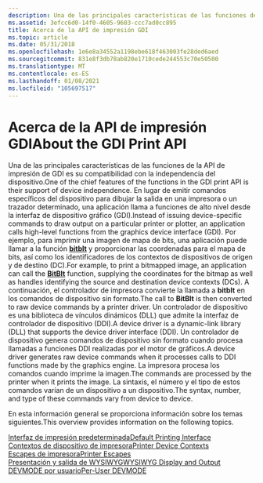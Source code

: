 ```yaml
---
description: Una de las principales características de las funciones de la API de impresión de GDI es su compatibilidad con la independencia del dispositivo.
ms.assetid: 3efcc6d0-14f0-4605-9603-ccc7ad0cc895
title: Acerca de la API de impresión GDI
ms.topic: article
ms.date: 05/31/2018
ms.openlocfilehash: 1e6e8a34552a1198ebe618f463003fe28ded6aed
ms.sourcegitcommit: 831e8f3db78ab820e1710cede244553c70e50500
ms.translationtype: MT
ms.contentlocale: es-ES
ms.lasthandoff: 01/08/2021
ms.locfileid: "105697517"
---
```

# <a name="about-the-gdi-print-api"></a><span data-ttu-id="a03e4-103">Acerca de la API de impresión GDI</span><span class="sxs-lookup"><span data-stu-id="a03e4-103">About the GDI Print API</span></span>

<span data-ttu-id="a03e4-104">Una de las principales características de las funciones de la API de impresión de GDI es su compatibilidad con la independencia del dispositivo.</span><span class="sxs-lookup"><span data-stu-id="a03e4-104">One of the chief features of the functions in the GDI print API is their support of device independence.</span></span> <span data-ttu-id="a03e4-105">En lugar de emitir comandos específicos del dispositivo para dibujar la salida en una impresora o un trazador determinado, una aplicación llama a funciones de alto nivel desde la interfaz de dispositivo gráfico (GDI).</span><span class="sxs-lookup"><span data-stu-id="a03e4-105">Instead of issuing device-specific commands to draw output on a particular printer or plotter, an application calls high-level functions from the graphics device interface (GDI).</span></span> <span data-ttu-id="a03e4-106">Por ejemplo, para imprimir una imagen de mapa de bits, una aplicación puede llamar a la función [**bitblt**](/windows/desktop/api/wingdi/nf-wingdi-bitblt) y proporcionar las coordenadas para el mapa de bits, así como los identificadores de los contextos de dispositivos de origen y de destino (DC).</span><span class="sxs-lookup"><span data-stu-id="a03e4-106">For example, to print a bitmapped image, an application can call the [**BitBlt**](/windows/desktop/api/wingdi/nf-wingdi-bitblt) function, supplying the coordinates for the bitmap as well as handles identifying the source and destination device contexts (DCs).</span></span> <span data-ttu-id="a03e4-107">A continuación, el controlador de impresora convierte la llamada a **bitblt** en los comandos de dispositivo sin formato.</span><span class="sxs-lookup"><span data-stu-id="a03e4-107">The call to **BitBlt** is then converted to raw device commands by a printer driver.</span></span> <span data-ttu-id="a03e4-108">Un controlador de dispositivo es una biblioteca de vínculos dinámicos (DLL) que admite la interfaz de controlador de dispositivo (DDI).</span><span class="sxs-lookup"><span data-stu-id="a03e4-108">A device driver is a dynamic-link library (DLL) that supports the device driver interface (DDI).</span></span> <span data-ttu-id="a03e4-109">Un controlador de dispositivo genera comandos de dispositivo sin formato cuando procesa llamadas a funciones DDI realizadas por el motor de gráficos.</span><span class="sxs-lookup"><span data-stu-id="a03e4-109">A device driver generates raw device commands when it processes calls to DDI functions made by the graphics engine.</span></span> <span data-ttu-id="a03e4-110">La impresora procesa los comandos cuando imprime la imagen.</span><span class="sxs-lookup"><span data-stu-id="a03e4-110">The commands are processed by the printer when it prints the image.</span></span> <span data-ttu-id="a03e4-111">La sintaxis, el número y el tipo de estos comandos varían de un dispositivo a un dispositivo.</span><span class="sxs-lookup"><span data-stu-id="a03e4-111">The syntax, number, and type of these commands vary from device to device.</span></span>

<span data-ttu-id="a03e4-112">En esta información general se proporciona información sobre los temas siguientes.</span><span class="sxs-lookup"><span data-stu-id="a03e4-112">This overview provides information on the following topics.</span></span>

<dl>

[<span data-ttu-id="a03e4-113">Interfaz de impresión predeterminada</span><span class="sxs-lookup"><span data-stu-id="a03e4-113">Default Printing Interface</span></span>](default-printing-interface.md)  
[<span data-ttu-id="a03e4-114">Contextos de dispositivo de impresora</span><span class="sxs-lookup"><span data-stu-id="a03e4-114">Printer Device Contexts</span></span>](printer-output.md)  
[<span data-ttu-id="a03e4-115">Escapes de impresora</span><span class="sxs-lookup"><span data-stu-id="a03e4-115">Printer Escapes</span></span>](printer-escapes.md)  
[<span data-ttu-id="a03e4-116">Presentación y salida de WYSIWYG</span><span class="sxs-lookup"><span data-stu-id="a03e4-116">WYSIWYG Display and Output</span></span>](wysiwyg-display-and-output.md)  
[<span data-ttu-id="a03e4-117">DEVMODE por usuario</span><span class="sxs-lookup"><span data-stu-id="a03e4-117">Per-User DEVMODE</span></span>](per-user-devmode.md)  
</dl>

 

 
